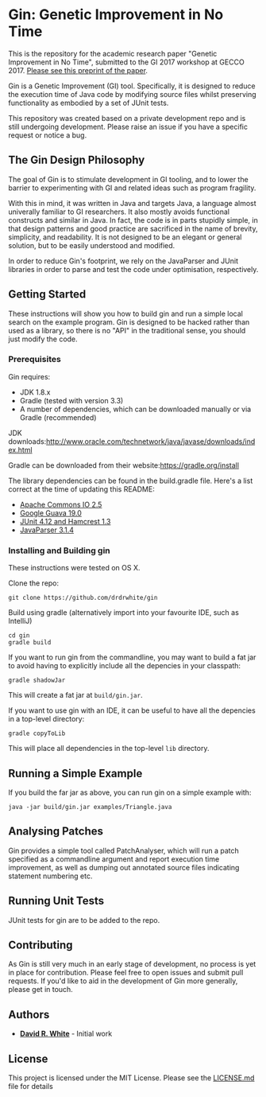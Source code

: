 # Gin: Genetic Improvement in No Time

This is the repository for the academic research paper "Genetic Improvement in No Time", submitted to the GI 2017 workshop at GECCO 2017. [Please see this preprint of the paper](doc/gin.pdf).

Gin is a Genetic Improvement (GI) tool. Specifically, it is designed to reduce the execution time of Java code by modifying source files whilst preserving functionality as embodied by a set of JUnit tests.

This repository was created based on a private development repo and is still undergoing
development. Please raise an issue if you have a specific request or notice a bug.

## The Gin Design Philosophy

The goal of Gin is to stimulate development in GI tooling, and to lower the barrier to experimenting with GI and related ideas such as program fragility.

With this in mind, it was written in Java and targets Java, a language almost univerally familiar to GI researchers. It also mostly avoids functional constructs and similar in Java. In fact, the code is in parts stupidly simple, in that design patterns and good practice are sacrificed in the name of brevity, simplicity, and readability. It is not designed to be an elegant or general solution, but to be easily understood and modified.

In order to reduce Gin's footprint, we rely on the JavaParser and JUnit libraries in order to parse and test the code under optimisation, respectively.

## Getting Started

These instructions will show you how to build gin and run a simple local search on the example program. Gin is designed to be hacked rather than used as a library, so there is no "API" in the traditional sense, you should just modify the code.

### Prerequisites

Gin requires:

* JDK 1.8.x
* Gradle (tested with version 3.3)
* A number of dependencies, which can be downloaded manually or via Gradle (recommended)

JDK downloads:<http://www.oracle.com/technetwork/java/javase/downloads/index.html>

Gradle can be downloaded from their website:<https://gradle.org/install>

The library dependencies can be found in the build.gradle file. Here's a list correct at the time of updating this README:

* [Apache Commons IO 2.5](https://commons.apache.org/proper/commons-io/download_io.cgi)
* [Google Guava 19.0](https://github.com/google/guava/wiki/Release19)
* [JUnit 4.12 and Hamcrest 1.3](https://github.com/junit-team/junit4/wiki/Download-and-Install)
* [JavaParser 3.1.4](https://github.com/javaparser)

### Installing and Building gin

These instructions were tested on OS X.

Clone the repo:

```
git clone https://github.com/drdrwhite/gin
```

Build using gradle (alternatively import into your favourite IDE, such as IntelliJ)

```
cd gin
gradle build
```

If you want to run gin from the commandline, you may want to build a fat jar to avoid having to explicitly include all the depencies in your classpath:

```
gradle shadowJar
```

This will create a fat jar at `build/gin.jar`.

If you want to use gin with an IDE, it can be useful to have all the depencies in a top-level directory:

```
gradle copyToLib
```

This will place all dependencies in the top-level `lib` directory.

## Running a Simple Example

If you build the far jar as above, you can run gin on a simple example with:

```
java -jar build/gin.jar examples/Triangle.java
```

## Analysing Patches

Gin provides a simple tool called PatchAnalyser, which will run a patch specified as a commandline argument and report execution time improvement, as well as dumping out annotated source files indicating statement numbering etc.

## Running Unit Tests

JUnit tests for gin are to be added to the repo.

## Contributing

As Gin is still very much in an early stage of development, no process is yet in place for contribution. Please feel free to open issues and submit pull requests. If you'd like to aid in the development of Gin more generally, please get in touch.

## Authors

* **[David R. White](http://www.davidrwhite.co.uk)** - Initial work

## License

This project is licensed under the MIT License. Please see the [LICENSE.md](LICENSE.md) file for details
